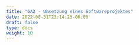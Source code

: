 ```yaml
---
title: "GA2 - Umsetzung eines Softwareprojektes"
date: 2022-08-31T23:14:25-06:00
draft: false
type: docs
weight: 10
---
```


